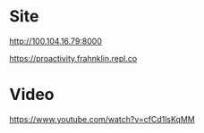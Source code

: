 # Site
http://100.104.16.79:8000

https://proactivity.frahnklin.repl.co

# Video
https://www.youtube.com/watch?v=cfCd1lsKqMM
